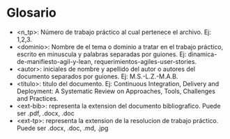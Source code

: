 # Glosario

* &lt;n_tp&gt;: Número de trabajo práctico al cual pertenece el archivo. Ej: 1,2,3.
* &lt;dominio&gt;: Nombre de el tema o dominio a tratar en el trabajo práctico, escrito en minuscula y palabras separadas por guiones. Ej: dinamica-de-manifiesto-agil-y-lean, requerimientos-agiles-user-stories.
* &lt;autor&gt;: iniciales de nombre y apellido del autor o autores del documento separados por guiones. Ej: M.S.-L.Z.-M.A.B.
* &lt;titulo&gt;: titulo del documento. Ej: Continuous Integration, Delivery and Deployment: A Systematic Review on Approaches, Tools, Challenges and Practices.
* &lt;ext-bib&gt;: representa la extension del documento bibliografico. Puede ser .pdf, .docx, .doc
* &lt;ext-tp&gt;: representa la extension de la resolucion de trabajo práctico. Puede ser .docx, .doc, .md, .jpg
